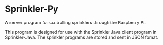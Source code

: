 # Sprinkler-Py
A server program for controlling sprinklers through the Raspberry Pi.


This program is designed for use with the Sprinkler Java client program in Sprinkler-Java. 
The sprinkler programs are stored and sent in JSON fomat.
